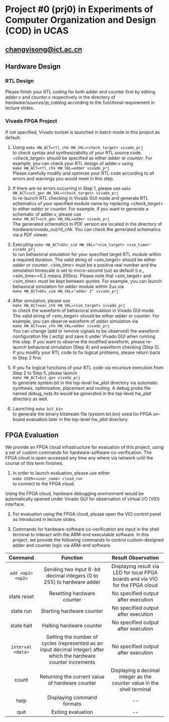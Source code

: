 Project #0 (prj0) in Experiments of Computer Organization and Design (COD) in UCAS
=====
<changyisong@ict.ac.cn>
-----

## Hardware Design

### RTL Design

Please finish your RTL coding for both adder and counter first 
by editing *adder.v* and *counter.v* respectively in the directory of 
*hardware/sources/ip_catalog* according to 
the functional requirement in lecture slides.  

### Vivado FPGA Project

If not specified, Vivado toolset is launched in batch mode in this project 
as default. 

1. Using `make HW_ACT=rtl_chk HW_VAL=<check_target> vivado_prj`  
to check syntax and synthesizability of your RTL source code. 
*<check_target>* should be specified as either 
*adder* or *counter*. 
For example, you can check your RTL design of adder.v using  
`make HW_ACT=rtl_chk HW_VAL=adder vivado_prj`  
Please carefully modify and optimize your RTL code according to 
all errors and warnings you would meet in this step. 

2. If there are no errors occurring in Step 1, 
please use `make HW_ACT=sch_gen HW_VAL=<check_target> vivado_prj`  
to re-launch RTL checking in Vivado GUI mode and 
generate RTL schematics of your specified module name 
by replacing *<check_target>* to either *adder* or *counter*. 
For example, if you want to generate a schematic of adder.v, please use  
`make HW_ACT=sch_gen HW_VAL=adder vivado_prj`  
The generated schematics in PDF version are located 
in the directory of *hardware/vivado_out/rtl_chk*. 
You can check the generated schematics via a PDF viewer.  

3. Executing `make HW_ACT=bhv_sim HW_VAL="<sim_target> <sim_time>" vivado_prj`  
to run behavioral simulation for your specified target RTL module within a required duration. 
The valid string of *<sim_target>* should be either *adder* or *counter*. 
*<sim_time>* must be a positive real number and the simulation timescale is set to 
micro-second (us) as default (i.e., <sim_time>=0.2 means 200ns). 
Please note that *<sim_target>* and *<sim_time>* must be kept between quotes. 
For example, you can launch behavioral simulation for *adder* module within 2us via  
`make HW_ACT=bhv_sim HW_VAL="adder 2" vivado_prj`  

4. After simulation, please use  
`make HW_ACT=wav_chk HW_VAL=<sim_target> vivado_prj`  
to check the waveform of behavioral simulation in Vivado GUI mode. 
The valid string of *<sim_target>* should be either *adder* or *counter*. 
For example, you can observe waveform of *adder* simulation via  
`make HW_ACT=wav_chk HW_VAL=adder vivado_prj`  
You can change (add or remove signals to be observed) 
the waveform configuration file (.wcfg) and save it under Vivado GUI 
when running this step. 
If you want to observe the modified waveform, please re-launch 
behavioral simulation (Step 4) and waveform checking (Step 5). 
If you modify your RTL code to fix logical problems, 
please return back to Step 2 first.  

6. If you fix logical functions of your RTL code via 
recursive execution from Step 2 to Step 5, 
please launch  
`make HW_ACT=bit_gen vivado_prj`  
to generate system.bit in the top-level *hw_plat* directory via automatic 
synthesis, optimization, placement and routing. 
A debug probe file named *debug_nets.ltx* 
would be generated in the top-level *hw_plat* directory as well.  

7. Launching `make bit_bin`  
to generate the binary bitstream file (system.bit.bin) used for FPGA on-board 
evaluation later in the top-level *hw_plat* directory.   

## FPGA Evaluation

We provide an FPGA cloud infrastructure 
for evaluation of this project, 
using a set of custom commands for 
hardware-software co-verification. 
The FPGA cloud is open-accessed 
any time any where via network 
until the course of this term finishes.  

1. In order to launch evaluation, please use either  
`make USER=<user_name> cloud_run`  
to connect to the FPGA cloud.

Using the FPGA cloud, hardware debugging environment would be automatically 
opened under Vivado GUI for observation of virtual I/O (VIO) interface. 

2. For evaluation using the FPGA cloud, please open the VIO control panel 
as introduced in lecture slides.  

3. Commands for hardware-software co-verification are 
input in the shell terminal to interact with the ARM-end executable software. 
In this project, we provide the following commands to control 
custom-designed adder and counter logic via ARM-end software. 

| **Command** | **Function** | **Result Observation** |
| :---------: | :----------: | :-------------: |
| `add <op1> <op2>` | Sending two input 8-bit decimal integers (0 to 255) to hardware adder | Displaying result via LED for local FPGA boards and via VIO for the FPGA cloud |
| state reset | Resetting hardware counter | No specified output after execution |
| state run | Starting hardware counter | No specified output after execution |
| state halt | Halting hardware counter | No specified output after execution |
| `interval <data>` | Setting the number of cycles (represented as an input decimal integer) after which the hardware counter increments | No specified output after execution |
| count | Returning the current value of hardware counter | Displaying a decimal integer as the counter value in the shell terminal |
| help | Displaying command formats | -- |
| quit | Exiting evaluation | -- |

